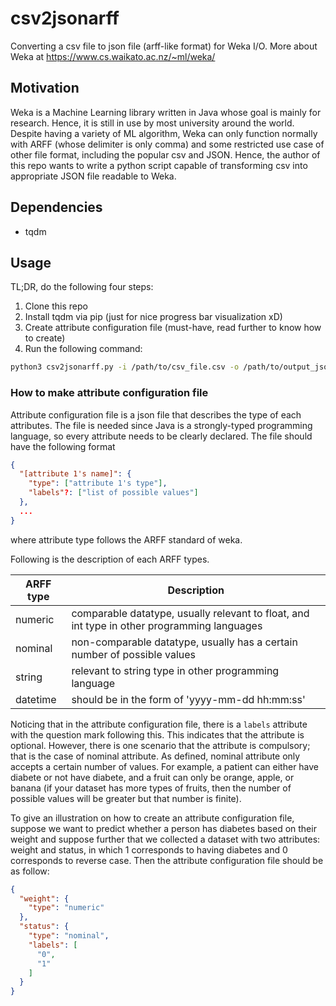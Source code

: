 # csv2jsonarff

Converting a csv file to json file (arff-like format) for Weka I/O. More about Weka at <https://www.cs.waikato.ac.nz/~ml/weka/>

## Motivation

Weka is a Machine Learning library written in Java whose goal is mainly for research. Hence, it is still in use by most university around the world. Despite having a variety of ML algorithm, Weka can only function normally with ARFF (whose delimiter is only comma) and some restricted use case of other file format, including the popular csv and JSON. Hence, the author of this repo wants to write a python script capable of transforming csv into appropriate JSON file readable to Weka. 

## Dependencies

- tqdm

## Usage

TL;DR, do the following four steps:

1. Clone this repo
2. Install tqdm via pip (just for nice progress bar visualization xD)
3. Create attribute configuration file (must-have, read further to know how to create)
4. Run the following command:

```bash
python3 csv2jsonarff.py -i /path/to/csv_file.csv -o /path/to/output_json_file.json -conf /path/to/attr_config.json
```

### How to make attribute configuration file

Attribute configuration file is a json file that describes the type of each attributes. The file is needed since Java is a strongly-typed programming language, so every attribute needs to be clearly declared. The file should have the following format

```JSON
{
  "[attribute 1's name]": {
    "type": ["attribute 1's type"],
    "labels"?: ["list of possible values"]
  },
  ...
}
```

where attribute type follows the ARFF standard of weka. 

Following is the description of each ARFF types.

| ARFF type | Description                                                                                 |
|-----------|---------------------------------------------------------------------------------------------|
| numeric   | comparable datatype, usually relevant to float, and int type in other programming languages |
| nominal   | non-comparable datatype, usually has a certain number of possible values                    |
| string    | relevant to string type in other programming language                                       |
| datetime  | should be in the form of 'yyyy-mm-dd hh:mm:ss'                                              |

Noticing that in the attribute configuration file, there is a ``labels`` attribute with the question mark following this. This indicates that the attribute is optional. However, there is one scenario that the attribute is compulsory; that is the case of nominal attribute. As defined, nominal attribute only accepts a certain number of values. For example, a patient can either have diabete or not have diabete, and a fruit can only be orange, apple, or banana (if your dataset has more types of fruits, then the number of possible values will be greater but that number is finite). 

To give an illustration on how to create an attribute configuration file, suppose we want to predict whether a person has diabetes based on their weight and suppose further that we collected a dataset with two attributes: weight and status, in which 1 corresponds to having diabetes and 0 corresponds to reverse case. Then the attribute configuration file should be as follow:

```JSON
{
  "weight": {
    "type": "numeric"
  },
  "status": {
    "type": "nominal",
    "labels": [
      "0", 
      "1"
    ]
  }
}
```
